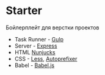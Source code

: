 # Starter
Бойлерплейт для верстки проектов

* Task Runner - [Gulp](http://gulpjs.com/)
* Server - [Express](http://expressjs.com/ru/guide/routing.html)
* HTML [Nunjucks](https://mozilla.github.io/nunjucks/)
* CSS - [Less](http://lesscss.org/), [Autoprefixer](https://github.com/postcss/autoprefixer)
* Babel - [Babel.js](https://babeljs.io/)